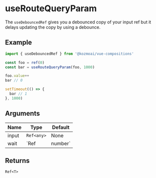 # useRouteQueryParam
The `useDebouncedRef` gives you a debounced copy of your input ref but it delays updating the copy by using a debounce. 

## Example
```typescript
import { useDebouncedRef } from '@kozmoai/vue-compositions'

const foo = ref(0)
const bar = useRouteQueryParam(foo, 1000)

foo.value++
bar // 0

setTimeout(() => {
  bar // 1
}, 1000)
```

## Arguments
| Name         | Type                   | Default |
|--------------|------------------------|---------|
| input        | `Ref<any>`             | None    |
| wait         | `Ref<number> | number` | None    |

## Returns
`Ref<T>`
